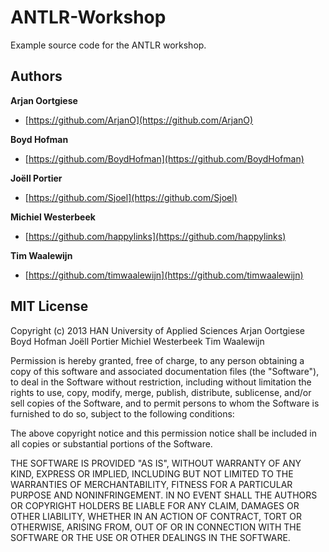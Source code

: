 # ANTLR-Workshop

Example source code for the ANTLR workshop. 

## Authors

**Arjan Oortgiese**

+ [https://github.com/ArjanO](https://github.com/ArjanO)

**Boyd Hofman**

+ [https://github.com/BoydHofman](https://github.com/BoydHofman)

**Joëll Portier**

+ [https://github.com/Sjoel](https://github.com/Sjoel)

**Michiel Westerbeek**

+ [https://github.com/happylinks](https://github.com/happylinks)

**Tim Waalewijn**

+ [https://github.com/timwaalewijn](https://github.com/timwaalewijn)

## MIT License
Copyright (c) 2013 HAN University of Applied Sciences
Arjan Oortgiese
Boyd Hofman
Joëll Portier
Michiel Westerbeek
Tim Waalewijn

Permission is hereby granted, free of charge, to any person
obtaining a copy of this software and associated documentation
files (the "Software"), to deal in the Software without
restriction, including without limitation the rights to use,
copy, modify, merge, publish, distribute, sublicense, and/or sell
copies of the Software, and to permit persons to whom the
Software is furnished to do so, subject to the following
conditions:

The above copyright notice and this permission notice shall be
included in all copies or substantial portions of the Software.

THE SOFTWARE IS PROVIDED "AS IS", WITHOUT WARRANTY OF ANY KIND,
EXPRESS OR IMPLIED, INCLUDING BUT NOT LIMITED TO THE WARRANTIES
OF MERCHANTABILITY, FITNESS FOR A PARTICULAR PURPOSE AND
NONINFRINGEMENT. IN NO EVENT SHALL THE AUTHORS OR COPYRIGHT
HOLDERS BE LIABLE FOR ANY CLAIM, DAMAGES OR OTHER LIABILITY,
WHETHER IN AN ACTION OF CONTRACT, TORT OR OTHERWISE, ARISING
FROM, OUT OF OR IN CONNECTION WITH THE SOFTWARE OR THE USE OR
OTHER DEALINGS IN THE SOFTWARE.